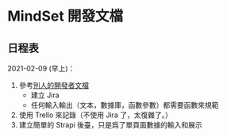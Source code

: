 # MindSet 開發文檔

## 日程表

2021-02-09 (早上)：

1. 參考[別人的開發者文檔](https://docs.moodle.org/all/zh/index.php?title=%E5%BC%80%E5%8F%91%E8%80%85%E6%96%87%E6%A1%A3&variant=zh-tw)
   - 建立 Jira
   - 任何輸入輸出（文本，數據庫，函數參數）都需要函數來規範
2. 使用 Trello 來記錄（不使用 Jira 了，太復雜了。）
3. 建立簡單的 Strapi 後臺，只是爲了單頁面數據的輸入和展示